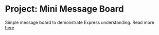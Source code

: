 # Project: Mini Message Board

Simple message board to demonstrate Express understanding. Read more [here](https://www.theodinproject.com/lessons/node-path-nodejs-mini-message-board).
